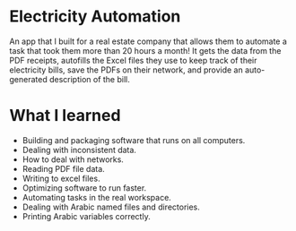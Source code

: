 # Electricity Automation
An app that I built for a real estate company that allows them to automate a task that took them more than 20 hours a month!
It gets the data from the PDF receipts, autofills the Excel files they use to keep track of their electricity bills, save the PDFs on their network, and provide an auto-generated description of the bill.

# What I learned
- Building and packaging software that runs on all computers.
- Dealing with inconsistent data.
- How to deal with networks.
- Reading PDF file data.
- Writing to excel files.
- Optimizing software to run faster.
- Automating tasks in the real workspace.
- Dealing with Arabic named files and directories.
- Printing Arabic variables correctly.
